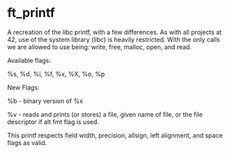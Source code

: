 # ft_printf

A recreation of the libc printf, with a few differences. As with all projects at 42, use of the system
library (libc) is heavily restricted. With the only calls we are allowed to use being:
write, free, malloc, open, and read.

Available flags:

  %s, %d, %i, %f, %x, %X, %o, %p
  
New Flags:

  %b - binary version of %x
  
  %v - reads and prints (or stores) a file, given name of file, or the file descriptor if alt fmt flag is used.

This printf respects field width, precision, allsign, left alignment, and space flags as valid.
